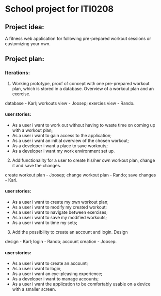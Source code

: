 # School project for ITI0208


## Project idea:
A fitness web application for following pre-prepared workout sessions or customizing your own.


## Project plan:

### Iterations:
1. Working prototype, proof of concept with one pre-prepared workout plan, which is stored in a database. Overview of a workout plan and an exercise.

database - Karl;
workouts view - Joosep;
exercies view - Rando.

#### user stories:
- As a user i want to work out without having to waste time on coming up with a workout plan;
- As a user i want to gain access to the application;
- As a user i want an initial overview of the chosen workout;
- As a developer i want a place to save workouts;
- As a developer i want my work environment set up. 

2. Add functionality for a user to create his/her own workout plan, change it and save the changes.

create workout plan - Joosep;
change workout plan - Rando;
save changes - Karl.

#### user stories:
- As a user i want to create my own workout plan;
- As a user i want to modify my created workout;
- As a user i want to navigate between exercises;
- As a user i want to save my modified workouts;
- As a user i want to time my sets;

3. Add the possibility to create an account and login. Design

design - Karl;
login - Rando;
account creation - Joosep.

#### user stories:
- As a user i want to create an account;
- As a user i want to login;
- As a user i want an eye-pleasing experience;
- As a developer i want to manage accounts;
- As a user i want the application to be comfortably usable on a device with a smaller screen.
